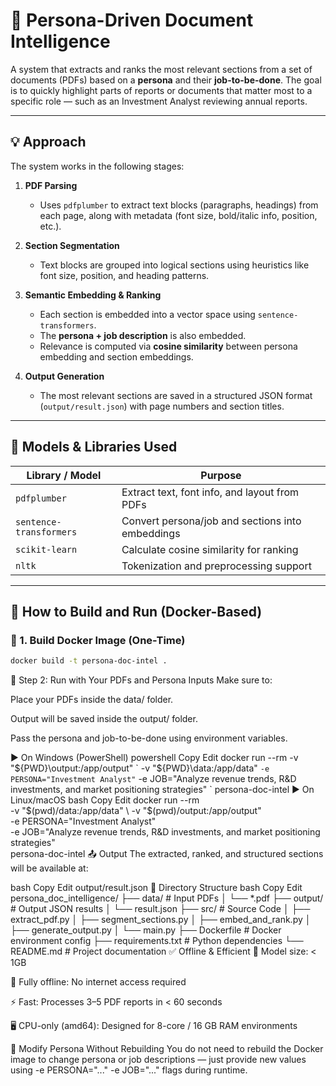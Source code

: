 # 📄 Persona-Driven Document Intelligence

A system that extracts and ranks the most relevant sections from a set of documents (PDFs) based on a **persona** and their **job-to-be-done**. The goal is to quickly highlight parts of reports or documents that matter most to a specific role — such as an Investment Analyst reviewing annual reports.

---

## 💡 Approach

The system works in the following stages:

1. **PDF Parsing**  
   - Uses `pdfplumber` to extract text blocks (paragraphs, headings) from each page, along with metadata (font size, bold/italic info, position, etc.).

2. **Section Segmentation**  
   - Text blocks are grouped into logical sections using heuristics like font size, position, and heading patterns.

3. **Semantic Embedding & Ranking**  
   - Each section is embedded into a vector space using `sentence-transformers`.
   - The **persona + job description** is also embedded.
   - Relevance is computed via **cosine similarity** between persona embedding and section embeddings.

4. **Output Generation**  
   - The most relevant sections are saved in a structured JSON format (`output/result.json`) with page numbers and section titles.

---

## 🧠 Models & Libraries Used

| Library / Model             | Purpose                                          |
|----------------------------|--------------------------------------------------|
| `pdfplumber`               | Extract text, font info, and layout from PDFs    |
| `sentence-transformers`    | Convert persona/job and sections into embeddings |
| `scikit-learn`             | Calculate cosine similarity for ranking          |
| `nltk`                     | Tokenization and preprocessing support           |

---

## 🐳 How to Build and Run (Docker-Based)

### 🔧 1. Build Docker Image (One-Time)
```bash
docker build -t persona-doc-intel .
```
🚀 Step 2: Run with Your PDFs and Persona Inputs
Make sure to:

Place your PDFs inside the data/ folder.

Output will be saved inside the output/ folder.

Pass the persona and job-to-be-done using environment variables.

▶ On Windows (PowerShell)
powershell
Copy
Edit
docker run --rm -v "${PWD}\output:/app/output" `
  -v "${PWD}\data:/app/data" `
  -e PERSONA="Investment Analyst" `
  -e JOB="Analyze revenue trends, R&D investments, and market positioning strategies" `
  persona-doc-intel
▶ On Linux/macOS
bash
Copy
Edit
docker run --rm \
  -v "$(pwd)/data:/app/data" \
  -v "$(pwd)/output:/app/output" \
  -e PERSONA="Investment Analyst" \
  -e JOB="Analyze revenue trends, R&D investments, and market positioning strategies" \
  persona-doc-intel
📤 Output
The extracted, ranked, and structured sections will be available at:

bash
Copy
Edit
output/result.json
📁 Directory Structure
bash
Copy
Edit
persona_doc_intelligence/
├── data/                   # Input PDFs
│   └── *.pdf
├── output/                 # Output JSON results
│   └── result.json
├── src/                    # Source Code
│   ├── extract_pdf.py
│   ├── segment_sections.py
│   ├── embed_and_rank.py
│   ├── generate_output.py
│   └── main.py
├── Dockerfile              # Docker environment config
├── requirements.txt        # Python dependencies
└── README.md               # Project documentation
✅ Offline & Efficient
🧠 Model size: < 1GB

🛜 Fully offline: No internet access required

⚡ Fast: Processes 3–5 PDF reports in < 60 seconds

🖥️ CPU-only (amd64): Designed for 8-core / 16 GB RAM environments

🔄 Modify Persona Without Rebuilding
You do not need to rebuild the Docker image to change persona or job descriptions — just provide new values using -e PERSONA="..." -e JOB="..." flags during runtime.
